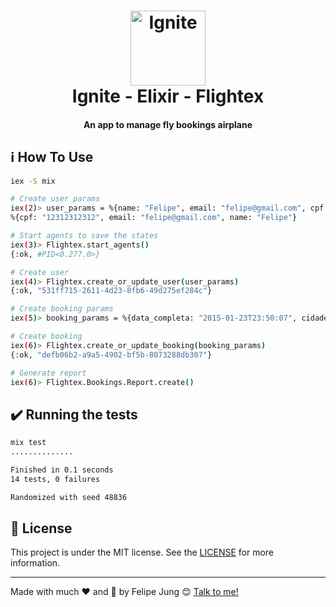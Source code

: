 <h1 align="center">
    <img width="120" alt="Ignite" src="https://res.cloudinary.com/dqcqifjms/image/upload/v1615216700/felipejung/ignite.png" />
    <br>
    Ignite - Elixir - Flightex
</h1>

<h4 align="center">
  An app to manage fly bookings airplane
</h4>

## :information_source: How To Use

```bash
iex -S mix

# Create user params
iex(2)> user_params = %{name: "Felipe", email: "felipe@gmail.com", cpf: "12312312312"}
%{cpf: "12312312312", email: "felipe@gmail.com", name: "Felipe"}

# Start agents to save the states
iex(3)> Flightex.start_agents()
{:ok, #PID<0.277.0>}

# Create user
iex(4)> Flightex.create_or_update_user(user_params)
{:ok, "531ff715-2611-4d23-8fb6-49d275ef284c"}

# Create booking params
iex(5)> booking_params = %{data_completa: "2015-01-23T23:50:07", cidade_origem: "Cuiaba", cidade_destino: "Londres", id_usuario: "531ff715-2611-4d23-8fb6-49d275ef284c"}

# Create booking
iex(6)> Flightex.create_or_update_booking(booking_params)
{:ok, "defb06b2-a9a5-4902-bf5b-8073288db307"}

# Generate report
iex(6)> Flightex.Bookings.Report.create()
```

## :heavy_check_mark: Running the tests

```bash
mix test
..............

Finished in 0.1 seconds
14 tests, 0 failures

Randomized with seed 48836
```

## :memo: License

This project is under the MIT license. See the [LICENSE](https://github.com/felipe-jm/ignite-elixir-flightex/blob/master/LICENSE) for more information.

---

Made with much :heart: and :muscle: by Felipe Jung :blush: <a href="https://www.linkedin.com/in/felipe-jung/">Talk to me!</a>
